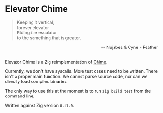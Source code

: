 # Elevator Chime

> Keeping it vertical,<br/>
> forever elevator.<br/>
> Riding the escalator<br/>
> to the something that is greater.<br/>

<div style="text-align: right;">-- Nujabes & Cyne - Feather</div><br/>

Elevator Chime is a Zig reimplementation of [Chime](https://github.com/Dr-Nekoma/chime).

Currently, we don't have syscalls. More test cases need to be written. There isn't a proper main function. We cannot parse source code, nor can we directly load compiled binaries.

The only way to use this at the moment is to run `zig build test` from the command line.

Written against Zig version `0.11.0`.
